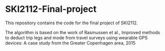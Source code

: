 # SKI2112-Final-project
This repository contains the code for the final project of SKI2112.


The algorithm is based on the work of Rasmussen et al., Improved methods to deduct trip legs and mode from travel surveys using wearable GPS devices: A case study from the Greater Copenhagen area, 2015
